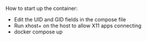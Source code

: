How to start up the container: 
- Edit the UID and GID fields in the compose file
- Run xhost+ on the host to allow X11 apps connecting
- docker compose up 
